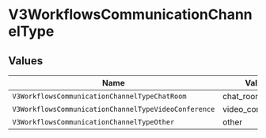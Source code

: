 # V3WorkflowsCommunicationChannelType


## Values

| Name                                                 | Value                                                |
| ---------------------------------------------------- | ---------------------------------------------------- |
| `V3WorkflowsCommunicationChannelTypeChatRoom`        | chat_room                                            |
| `V3WorkflowsCommunicationChannelTypeVideoConference` | video_conference                                     |
| `V3WorkflowsCommunicationChannelTypeOther`           | other                                                |